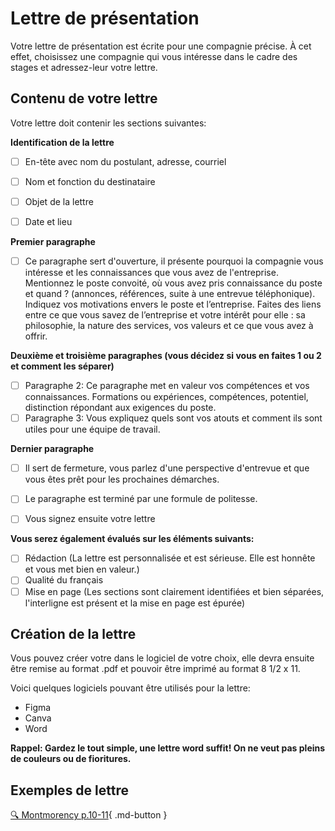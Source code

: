 
# Lettre de présentation

Votre lettre de présentation est écrite pour une compagnie précise. À cet effet, choisissez une compagnie qui vous intéresse dans le cadre des stages et adressez-leur votre lettre. 

## Contenu de votre lettre   

Votre lettre doit contenir les sections suivantes:     

**Identification de la lettre**

- [ ] En-tête avec nom du postulant, adresse, courriel
- [ ] Nom et fonction du destinataire
- [ ] Objet de la lettre
- [ ] Date et lieu

  
**Premier paragraphe**    

- [ ] Ce paragraphe sert d'ouverture, il présente pourquoi la compagnie vous intéresse et les connaissances que vous avez de l'entreprise. Mentionnez le poste convoité, où vous avez pris connaissance du poste et quand ? (annonces, références, suite à une entrevue téléphonique). Indiquez vos motivations envers le poste et l’entreprise. Faites des liens entre ce que vous savez de l’entreprise et votre intérêt pour elle : sa philosophie, la nature des services, vos valeurs et ce que vous avez à offrir. 

**Deuxième et troisième paragraphes (vous décidez si vous en faites 1 ou 2 et comment les séparer)**    

- [ ] Paragraphe 2: Ce paragraphe met en valeur vos compétences et vos connaissances. Formations ou expériences, compétences, potentiel, distinction répondant aux exigences du poste.
- [ ] Paragraphe 3: Vous expliquez quels sont vos atouts et comment ils sont utiles pour une équipe de travail.

**Dernier paragraphe**    

- [ ] Il sert de fermeture, vous parlez d'une perspective d'entrevue et que vous êtes prêt pour les prochaines démarches.
- [ ] Le paragraphe est terminé par une formule de politesse.
- [ ] Vous signez ensuite votre lettre


**Vous serez également évalués sur les éléments suivants:**     

- [ ] Rédaction (La lettre est personnalisée et est sérieuse. Elle est honnête et vous met bien en valeur.)
- [ ] Qualité du français
- [ ] Mise en page (Les sections sont clairement identifiées et bien séparées, l'interligne est présent et la mise en page est épurée)

## Création de la lettre
Vous pouvez créer votre dans le logiciel de votre choix, elle devra ensuite être remise au format .pdf et pouvoir être imprimé au format 8 1/2 x 11. 

Voici quelques logiciels pouvant être utilisés pour la lettre:     

- Figma
- Canva
- Word
  
**Rappel: Gardez le tout simple, une lettre word suffit! On ne veut pas pleins de couleurs ou de fioritures.**

## Exemples de lettre
[🔍 Montmorency p.10-11](https://www.cmontmorency.qc.ca/wp-content/uploads/2023/11/Petit-guide-de-recherche-demploi.pdf){ .md-button }      
